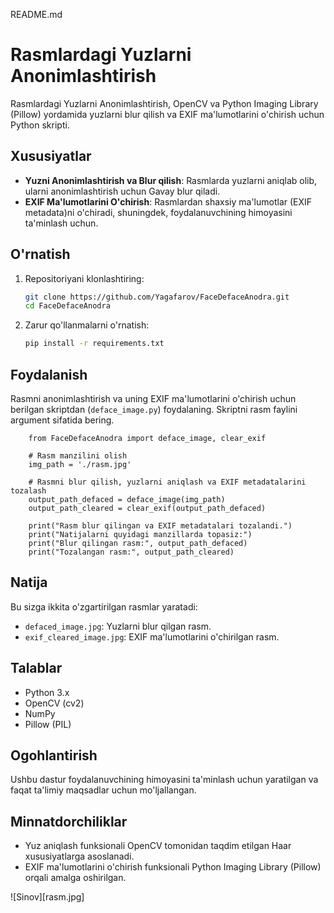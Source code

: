 README.md
# Rasmlardagi Yuzlarni Anonimlashtirish

Rasmlardagi Yuzlarni Anonimlashtirish, OpenCV va Python Imaging Library (Pillow) yordamida yuzlarni blur qilish va EXIF ma'lumotlarini o'chirish uchun Python skripti.

## Xususiyatlar

- **Yuzni Anonimlashtirish va Blur qilish**: Rasmlarda yuzlarni aniqlab olib, ularni anonimlashtirish uchun Gavay blur qiladi.
- **EXIF Ma'lumotlarini O'chirish**: Rasmlardan shaxsiy ma'lumotlar (EXIF metadata)ni o'chiradi, shuningdek, foydalanuvchining himoyasini ta'minlash uchun.

## O'rnatish

1. Repositoriyani klonlashtiring:

    ```bash
    git clone https://github.com/Yagafarov/FaceDefaceAnodra.git
    cd FaceDefaceAnodra
    ```

2. Zarur qo'llanmalarni o'rnatish:

    ```bash
    pip install -r requirements.txt
    ```

## Foydalanish

Rasmni anonimlashtirish va uning EXIF ma'lumotlarini o'chirish uchun berilgan skriptdan (`deface_image.py`) foydalaning. Skriptni rasm faylini argument sifatida bering.

```code
	from FaceDefaceAnodra import deface_image, clear_exif

	# Rasm manzilini olish
	img_path = './rasm.jpg'

	# Rasmni blur qilish, yuzlarni aniqlash va EXIF metadatalarini tozalash
	output_path_defaced = deface_image(img_path)
	output_path_cleared = clear_exif(output_path_defaced)

	print("Rasm blur qilingan va EXIF metadatalari tozalandi.")
	print("Natijalarni quyidagi manzillarda topasiz:")
	print("Blur qilingan rasm:", output_path_defaced)
	print("Tozalangan rasm:", output_path_cleared)

```
## Natija

Bu sizga ikkita o'zgartirilgan rasmlar yaratadi:

- `defaced_image.jpg`: Yuzlarni blur qilgan rasm.
- `exif_cleared_image.jpg`: EXIF ma'lumotlarini o'chirilgan rasm.


## Talablar

- Python 3.x
- OpenCV (cv2)
- NumPy
- Pillow (PIL)

## Ogohlantirish

Ushbu dastur foydalanuvchining himoyasini ta'minlash uchun yaratilgan va faqat ta'limiy maqsadlar uchun mo'ljallangan. 

## Minnatdorchiliklar

- Yuz aniqlash funksionali OpenCV tomonidan taqdim etilgan Haar xususiyatlarga asoslanadi.
- EXIF ma'lumotlarini o'chirish funksionali Python Imaging Library (Pillow) orqali amalga oshirilgan.


![Sinov][rasm.jpg]
